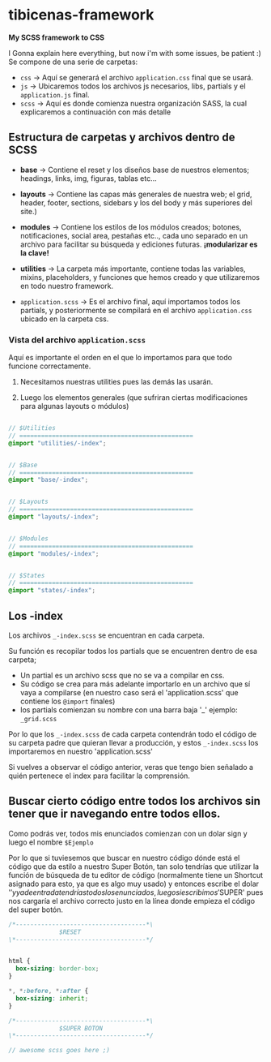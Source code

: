 # tibicenas-framework 
**My SCSS framework to CSS**

I Gonna explain here everything, but now i'm with some issues, be patient :)
Se compone de una serie de carpetas:

- `css` -> Aquí se generará el archivo `application.css` final que se usará.
- `js`  -> Ubicaremos todos los archivos js necesarios, libs, partials y el `application.js` final.
- `scss` -> Aquí es donde comienza nuestra organización SASS, la cual explicaremos a continuación con más detalle


## Estructura de carpetas y archivos dentro de SCSS

- **base** -> Contiene el reset y los diseños base de nuestros elementos; headings, links, img, figuras, tablas etc...

- **layouts** -> Contiene las capas más generales de nuestra web; el grid, header, footer, sections, sidebars y los del body y más superiores del site.)

- **modules** -> Contiene los estilos de los módulos creados; botones, 
notificaciones, social area, pestañas etc.., cada uno separado en un archivo para facilitar su búsqueda y ediciones futuras. **¡modularizar es la clave!**

- **utilities** -> La carpeta más importante, contiene todas las variables, mixins, placeholders, y funciones que hemos creado y que utilizaremos en todo nuestro framework.

- `application.scss` -> Es el archivo final, aquí importamos todos los partials, y posteriormente se compilará en el archivo `application.css` ubicado en la carpeta css.

### Vista del archivo `application.scss`
Aquí es importante el orden en el que lo importamos para que todo funcione correctamente.

1) Necesitamos nuestras utilities pues las demás las usarán.

2) Luego los elementos generales (que sufriran ciertas modificaciones para algunas layouts o módulos)



```scss

// $Utilities
// ================================================
@import "utilities/-index";


// $Base
// ================================================
@import "base/-index";


// $Layouts
// ================================================
@import "layouts/-index";


// $Modules
// ================================================
@import "modules/-index";


// $States
// ================================================
@import "states/-index";

```

## Los -index

Los archivos `_-index.scss` se encuentran en cada carpeta.

Su función es recopilar todos los partials que se encuentren dentro de esa carpeta;
  - Un partial es un archivo scss que no se va a compilar en css. 
  - Su código se crea para más adelante importarlo en un archivo que sí vaya a compilarse (en nuestro caso será el 'application.scss' que contiene los `@import` finales) 
  - los partials comienzan su nombre con una barra baja '_' ejemplo: `_grid.scss`

Por lo que los `_-index.scss` de cada carpeta contendrán todo el código de su carpeta padre que quieran llevar a producción, y estos `_-index.scss` los importaremos en nuestro 'application.scss'

Si vuelves a observar el código anterior, veras que tengo bien señalado a quién pertenece el index para facilitar la comprensión.



## Buscar cierto código entre todos los archivos sin tener que ir navegando entre todos ellos.

Como podrás ver, todos mis enunciados comienzan con un dolar sign y luego el nombre `$Ejemplo`

Por lo que si tuviesemos que buscar en nuestro código dónde está el código que da estilo a nuestro Super Botón, tan solo tendrías que utilizar la función de búsqueda de tu editor de código (normalmente tiene un Shortcut asignado para esto, ya que es algo muy usado) y entonces escribe el dolar '$' y ya de entrada tendrías todos los enunciados, luego si escribimos '$SUPER' pues nos cargaría el archivo correcto justo en la línea donde empieza el código del super botón.

```scss
/*------------------------------------*\
              $RESET
\*------------------------------------*/


html {
  box-sizing: border-box;
}

*, *:before, *:after {
  box-sizing: inherit;
}

/*------------------------------------*\
              $SUPER BOTON
\*------------------------------------*/

// awesome scss goes here ;)
```

